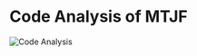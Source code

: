 

# Code Analysis of MTJF 

<img src="https://repo-analytics-backend.vercel.app/api?backgroundColor=black&titleColor=white&textColor=white&title=Analysis%20of%20%27MTJF%27%20%40%202025-01-09%2020%3A11%3A09&numFiles=24&totalLines=40475&errors=69" alt="Code Analysis" />

